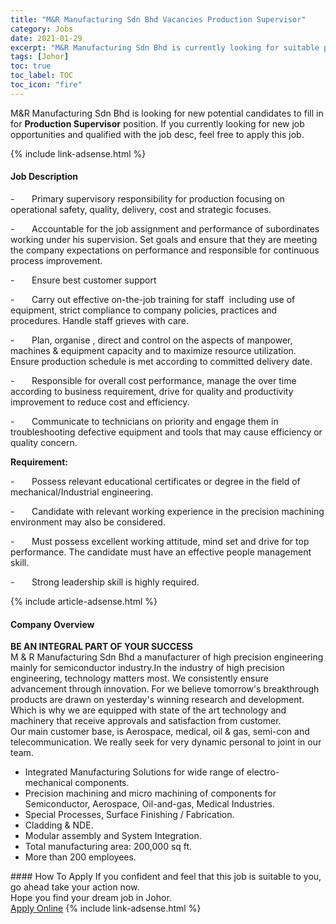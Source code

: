 ```yaml
---
title: "M&R Manufacturing Sdn Bhd Vacancies Production Supervisor" 
category: Jobs 
date: 2021-01-29 
excerpt: "M&R Manufacturing Sdn Bhd is currently looking for suitable person to fill in the Production Supervisor which positioned at Johor" 
tags: [Johor] 
toc: true 
toc_label: TOC 
toc_icon: "fire" 
--- 
```


<p>M&R Manufacturing Sdn Bhd is looking for new potential candidates to fill in for <b>Production Supervisor</b> position. If you currently looking for new job opportunities and qualified with the job desc, feel free to apply this job.
</p>{% include link-adsense.html %} 
<div><div><h4>Job Description</h4></div><div><div><span><div><p>-&#160;&#160;&#160;&#160;&#160;&#160;&#160;Primary supervisory responsibility for production focusing on operational safety, quality, delivery, cost and strategic focuses.&#160;</p><p>-&#160;&#160;&#160;&#160;&#160;&#160;&#160;Accountable for the job assignment and performance of subordinates working under his supervision. Set goals and ensure that they are meeting the company expectations on performance and responsible for continuous process improvement.</p><p>-&#160;&#160;&#160;&#160;&#160;&#160;&#160;Ensure best customer support</p><p>-&#160;&#160;&#160;&#160;&#160;&#160;&#160;Carry out effective on-the-job training for staff&#160;&#160;including use of equipment, strict compliance to company policies, practices and procedures. Handle staff grieves with care.</p><p>-&#160;&#160;&#160;&#160;&#160;&#160;&#160;Plan, organise , direct and control on the aspects of manpower, machines &amp; equipment capacity and to maximize resource utilization. Ensure production schedule is met according to committed delivery date.</p><p>-&#160;&#160;&#160;&#160;&#160;&#160;&#160;Responsible for overall cost performance, manage the over time according to business requirement, drive for quality and productivity improvement to reduce cost and efficiency.</p><p>-&#160;&#160;&#160;&#160;&#160;&#160;&#160;Communicate to technicians on priority and engage them in troubleshooting defective equipment and tools that may cause efficiency or quality concern.</p><p><strong>Requirement:</strong></p><p>-&#160;&#160;&#160;&#160;&#160;&#160;&#160;Possess relevant educational certificates or degree in the field of mechanical/Industrial engineering.</p><p>-&#160;&#160;&#160;&#160;&#160;&#160;&#160;Candidate with relevant working experience in the precision machining environment may also be considered.</p><p>-&#160;&#160;&#160;&#160;&#160;&#160;&#160;Must possess excellent working attitude, mind set and drive for top performance. The candidate must have an effective people management skill.</p><p>-&#160;&#160;&#160;&#160;&#160;&#160;&#160;Strong leadership skill is highly required.</p></div></span></div></div></div> 
{% include article-adsense.html %} 
<div><div><h4>Company Overview</h4></div><div><div><span><div><div>
<div><strong>BE AN INTEGRAL PART OF YOUR SUCCESS&#160;</strong></div>
<div>M &amp; R Manufacturing Sdn Bhd a manufacturer of high precision engineering mainly for semiconductor industry.In the industry of high precision engineering, technology matters most. We consistently ensure advancement through innovation. For we believe tomorrow's breakthrough products are drawn on yesterday's winning research and development. Which is why we are equipped with state of the art technology and machinery that receive approvals and satisfaction from customer.</div>
<div>Our main customer base, is Aerospace, medical, oil &amp; gas, semi-con and telecommunication. We really seek for very dynamic personal to joint in our team.</div>
<ul>
<li>Integrated Manufacturing Solutions for wide range of electro-mechanical components.</li>
<li>Precision machining and micro machining of components for Semiconductor, Aerospace, Oil-and-gas, Medical Industries.</li>
<li>Special Processes, Surface Finishing / Fabrication.</li>
<li>Cladding &amp; NDE.</li>
<li>Modular assembly and System Integration.</li>
<li>Total manufacturing area: 200,000 sq ft.</li>
<li>More than 200 employees.</li>
</ul>
</div></div></span></div></div></div> 
#### How To Apply 
If you confident and feel that this job is suitable to you, go ahead take your action now. <br/> 
Hope you find your dream job in Johor. <br/> 
<a href="https://www.jobstreet.com.my/en/job/production-supervisor-4472434?jobId=jobstreet-my-job-4472434&sectionRank=6&token=0~f9d6ce33-3a8d-449d-9f1d-cd6167f84a81&fr=SRP%20View%20In%20New%20Ta" class="btn btn--info" target="_blank" rel="nofollow noopenner">Apply Online</a> 
{% include link-adsense.html %} 